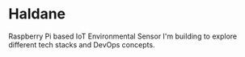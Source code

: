 # Haldane

Raspberry Pi based IoT Environmental Sensor I'm building to explore different tech stacks and DevOps concepts.
